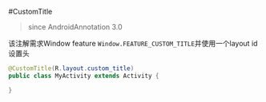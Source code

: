 #CustomTitle
>since AndroidAnnotation 3.0

该注解需求Window feature `Window.FEATURE_CUSTOM_TITLE`并使用一个layout id设置头

```java
@CustomTitle(R.layout.custom_title)
public class MyActivity extends Activity {

}
```



